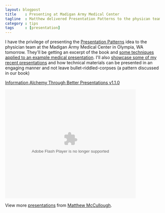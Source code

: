 ```yaml
---
layout: blogpost
title    : Presenting at Madigan Army Medical Center
tagline  : Matthew delivered Presentation Patterns to the physican team at Madigan Army Medical Center.
category : tips
tags     : [presentation]
---
```

I have the privilege of presenting the [Presentation Patterns](http://www.slideshare.net/matthewmccullough/information-alchemy-through-better-presentations-v110) idea to the physician team at the Madigan Army Medical Center in Olympia, WA tomorrow. They'll be getting an excerpt of the book and [some techniques applied to an example medical presentation](http://www.slideshare.net/matthewmccullough/transforming-a-presentations). I'll also [showcase some of my recent presentations](http://www.slideshare.net/matthewmccullough) and how technical materials can be presented in an engaging manner and not leave bullet-riddled-corpses (a pattern discussed in our book)

[Information Alchemy Through Better Presentations v1.1.0](http://www.slideshare.net/matthewmccullough/information-alchemy-through-better-presentations-v110)

<object id="__sse5255563" width="425" height="355"><param name="movie" value="http://static.slidesharecdn.com/swf/ssplayer2.swf?doc=informationalchemythroughbetterpresentationsmediumv1-1-0-100922010912-phpapp02&stripped_title=information-alchemy-through-better-presentations-v110&userName=matthewmccullough" /><param name="allowFullScreen" value="true" /><param name="allowScriptAccess" value="always" /><embed name="__sse5255563" src="http://static.slidesharecdn.com/swf/ssplayer2.swf?doc=informationalchemythroughbetterpresentationsmediumv1-1-0-100922010912-phpapp02&stripped_title=information-alchemy-through-better-presentations-v110&userName=matthewmccullough" type="application/x-shockwave-flash" allowscriptaccess="always" allowfullscreen="true" width="425" height="355"></embed></object>

View more [presentations](http://www.slideshare.net/) from [Matthew McCullough](http://www.slideshare.net/matthewmccullough).
